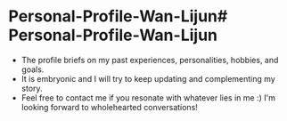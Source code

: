 # Personal-Profile-Wan-Lijun# Personal-Profile-Wan-Lijun
- The profile briefs on my past experiences, personalities, hobbies, and goals.
- It is embryonic and I will try to keep updating and complementing my story.
- Feel free to contact me if you resonate with whatever lies in me :) I'm looking forward to wholehearted conversations! 